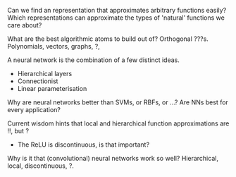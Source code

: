 Can we find an representation that approximates arbitrary functions easily?
Which representations can approximate the types of 'natural' functions we care about?

What are the best algorithmic atoms to build out of?
Orthogonal ???s. Polynomials, vectors, graphs, ?,

A neural network is the combination of a few distinct ideas.

* Hierarchical layers
* Connectionist
* Linear parameterisation

Why are neural networks better than SVMs, or RBFs, or ...? Are NNs best for every application?

Current wisdom hints that local and hierarchical function approximations are !!, but ?

* The ReLU is discontinuous, is that important?

Why is it that (convolutional) neural networks work so well? Hierarchical, local, discontinuous, ?.
